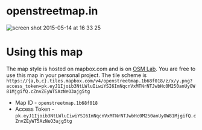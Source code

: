 # openstreetmap.in

![screen shot 2015-05-14 at 16 33 25](https://cloud.githubusercontent.com/assets/371666/7630752/02231c90-fa57-11e4-9f5d-3f24b9b6cc1d.png)

# Using this map

The map style is hosted on mapbox.com and is on [OSM Lab](https://github.com/osmlab/india.tm2). You are free to use this map in your personal project. The tile scheme is `https://{a,b,c}.tiles.mapbox.com/v4/openstreetmap.1b68f018/z/x/y.png?access_token=pk.eyJ1Ijoib3NtLWluIiwiYSI6ImNqcnVxMTNrNTJwbHc0M250anUyOW81MjgifQ.cZnvZEyWT5AzNeO3ajg5tg`

* Map ID - `openstreetmap.1b68f018`
* Access Token - `pk.eyJ1Ijoib3NtLWluIiwiYSI6ImNqcnVxMTNrNTJwbHc0M250anUyOW81MjgifQ.cZnvZEyWT5AzNeO3ajg5tg`
